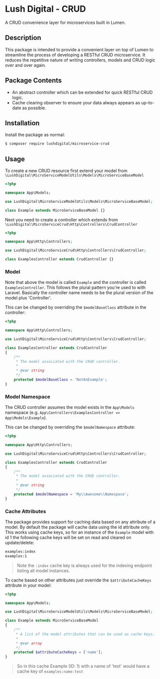 # Lush Digital - CRUD
A CRUD convenience layer for microservices built in Lumen.

## Description
This package is intended to provide a convenient layer on top of Lumen to streamline the process of developing a RESTful
CRUD microservice. It reduces the repetitive nature of writing controllers, models and CRUD logic over and over again.

## Package Contents
* An abstract controller which can be extended for quick RESTful CRUD logic.
* Cache clearing observer to ensure your data always appears as up-to-date as possible.

## Installation
Install the package as normal:

```bash
$ composer require lushdigital/microservice-crud
```

## Usage
To create a new CRUD resource first extend your model from `\LushDigital\MicroServiceModelUtils\Models\MicroServiceBaseModel`

```php
<?php 

namespace App\Models;

use LushDigital\MicroServiceModelUtils\Models\MicroServiceBaseModel;

class Example extends MicroServiceBaseModel {}
```

Next you need to create a controller which extends from `\LushDigital\MicroServiceCrud\Http\Controllers\CrudController`

```php
<?php 

namespace App\Http\Controllers;

use LushDigital\MicroServiceCrud\Http\Controllers\CrudController;

class ExamplesController extends CrudController {}
```

### Model
Note that above the model is called `Example` and the controller is called `ExamplesController`. This follows the
plural pattern you're used to with Laravel. Basically the controller name needs to be the plural version of the model
plus 'Controller'.

This can be changed by overriding the `$modelBaseClass` attribute in the controller:

```php
<?php 

namespace App\Http\Controllers;

use LushDigital\MicroServiceCrud\Http\Controllers\CrudController;

class ExamplesController extends CrudController 
{
    /**
     * The model associated with the CRUD controller.
     * 
     * @var string  
     */
    protected $modelBaseClass = 'NotAnExample';
}
```

### Model Namespace
The CRUD controller assumes the model exists in the `App\Models` namespace (e.g. `App\Controllers\ExamplesController => App\Models\Example`).

This can be changed by overriding the `$modelNamespace` attribute:

```php
<?php 

namespace App\Http\Controllers;

use LushDigital\MicroServiceCrud\Http\Controllers\CrudController;

class ExamplesController extends CrudController 
{
    /**
     * The model associated with the CRUD controller.
     * 
     * @var string  
     */
    protected $modelNamespace = 'My\\Awesome\\Namespace';
}
```

### Cache Attributes
The package provides support for caching data based on any attribute of a model. By default the package will cache data
using the id attribute only. This works using cache keys, so for an instance of the `Example` model with id 1 the
following cache keys will be set on read and cleared on update/delete:

```bash
examples:index
examples:1
```

> Note the `:index` cache key is always used for the indexing endpoint listing all model instances.

To cache based on other attributes just override the `$attributeCacheKeys` attribute in your model:

```php
<?php 

namespace App\Models;

use LushDigital\MicroServiceModelUtils\Models\MicroServiceBaseModel;

class Example extends MicroServiceBaseModel
{
    /**
     * A list of the model attributes that can be used as cache keys.
     *
     * @var array
     */
    protected $attributeCacheKeys = ['name'];
}
```

> So in this cache Example (ID: 1) with a name of 'test' would have a cache key of `examples:name:test`